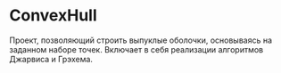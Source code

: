 # ConvexHull

Проект, позволяющий строить выпуклые оболочки, основываясь на заданном наборе точек.
Включает в себя реализации алгоритмов Джарвиса и Грэхема.
